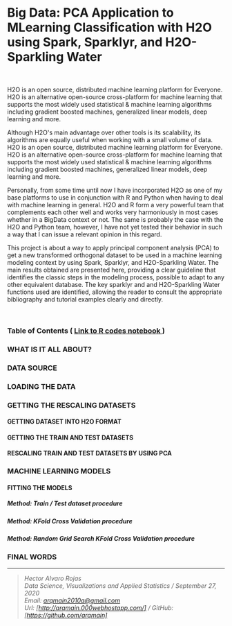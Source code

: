 # Big Data: PCA Application to MLearning Classification with H2O using Spark, Sparklyr, and H2O-Sparkling Water

<br>

H2O is an open source, distributed machine learning platform for Everyone. H2O is an alternative open-source cross-platform for machine learning that supports the most widely used statistical & machine learning algorithms including gradient boosted machines, generalized linear models, deep learning and more.

Although H2O's main advantage over other tools is its scalability, its algorithms are equally useful when working with a small volume of data. H2O is an open source, distributed machine learning platform for Everyone. H2O is an alternative open-source cross-platform for machine learning that supports the most widely used statistical & machine learning algorithms including gradient boosted machines, generalized linear models, deep learning and more.

Personally, from some time until now I have incorporated H2O as one of my base platforms to use in conjunction with R and Python when having to deal with machine learning in general. H2O and R form a very powerful team that complements each other well and works very harmoniously in most cases whether in a BigData context or not. The same is probably the case with the H2O and Python team, however, I have not yet tested their behavior in such a way that I can issue a relevant opinion in this regard.

This project is about a way to apply principal component analysis (PCA) to get a new transformed orthogonal dataset to be used in a machine learning modeling context by using Spark, Sparklyr, and H2O-Sparkling Water. The main results obtained are presented here, providing a clear guideline that identifies the classic steps in the modeling process, possible to adapt to any other equivalent database. The key sparklyr and and H2O-Sparkling Water functions used are identified, allowing the reader to consult the appropriate bibliography and tutorial examples clearly and directly.


<br>

### Table of Contents   (  [  Link to R codes notebook ]( https://arqmain.000webhostapp.com/Research/BigData/PCA_MLClassifiers_Sparklyr_H2O/PCA_MLClassifiers_Sparklyr_H2O.html))

### WHAT IS IT ALL ABOUT?
### DATA SOURCE
### LOADING THE DATA
### GETTING THE RESCALING DATASETS
#### GETTING DATASET INTO H2O FORMAT
#### GETTING THE TRAIN AND TEST DATASETS
#### RESCALING TRAIN AND TEST DATASETS BY USING PCA

### MACHINE LEARNING MODELS
#### FITTING THE MODELS
##### Method: Train / Test dataset procedure
##### Method: KFold Cross Validation procedure
##### Method: Random Grid Search KFold Cross Validation procedure

### FINAL WORDS

<hr>

><i>Hector Alvaro Rojas<br>
>Data Science, Visualizations and Applied Statistics / September 27, 2020<br>
>Email: <arqmain2010a@gmail.com> <br>
>Url: [http://arqmain.000webhostapp.com/]   /   GitHub: [https://github.com/arqmain]</i>
